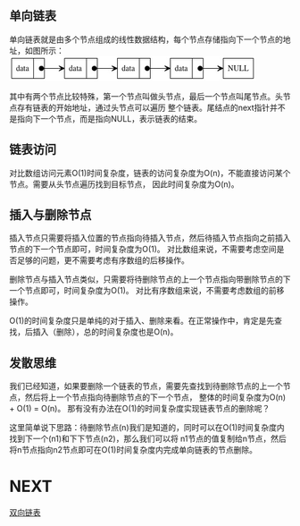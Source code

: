 ## 单向链表
单向链表就是由多个节点组成的线性数据结构，每个节点存储指向下一个节点的地址，如图所示：  
![](../../images/20.jpg)

其中有两个节点比较特殊，第一个节点叫做头节点，最后一个节点叫尾节点。头节点存有链表的开始地址，通过头节点可以遍历
整个链表。尾结点的next指针并不是指向下一个节点，而是指向NULL，表示链表的结束。

## 链表访问
对比数组访问元素O(1)时间复杂度，链表的访问复杂度为O(n)，不能直接访问某个节点。需要从头节点遍历找到目标节点，
因此时间复杂度为O(n)。

## 插入与删除节点
插入节点只需要将插入位置的节点指向待插入节点，然后待插入节点指向之前插入节点的下一个节点即可，时间复杂度为O(1)。
对比数组来说，不需要考虑空间是否足够的问题，更不需要考虑有序数组的后移操作。

删除节点与插入节点类似，只需要将待删除节点的上一个节点指向带删除节点的下一个节点即可，时间复杂度为O(1)。
对比有序数组来说，不需要考虑数组的前移操作。

O(1)的时间复杂度只是单纯的对于插入、删除来看。在正常操作中，肯定是先查找，后插入（删除），总的时间复杂度也是O(n)。

## 发散思维
我们已经知道，如果要删除一个链表的节点，需要先查找到待删除节点的上一个节点，然后将上一个节点指向待删除节点的下一个节点，
整体的时间复杂度为O(n) + O(1) = O(n)。 那有没有办法在O(1)的时间复杂度实现链表节点的删除呢？

这里简单说下思路：待删除节点(n)我们是知道的，同时可以在O(1)时间复杂度内找到下一个(n1)和下下节点(n2)，那么我们可以将
n1节点的值复制给n节点，然后将n节点指向n2节点即可在O(1)时间复杂度内完成单向链表的节点删除。

# NEXT
[双向链表](../c_双向链表)